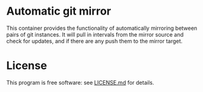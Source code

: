 
# Automatic git mirror

This container provides the functionality of automatically mirroring between
pairs of git instances. It will pull in intervals from the mirror source and
check for updates, and if there are any push them to the mirror target.

# License

This program is free software: see [LICENSE.md](LICENCE.md) for details.



